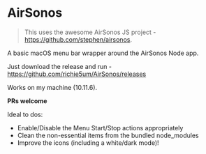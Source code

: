 # AirSonos

> This uses the awesome AirSonos JS project - https://github.com/stephen/airsonos.

A basic macOS menu bar wrapper around the AirSonos Node app.

Just download the release and run - https://github.com/richie5um/AirSonos/releases

Works on my machine (10.11.6).

**PRs welcome**

Ideal to dos:
* Enable/Disable the Menu Start/Stop actions appropriately
* Clean the non-essential items from the bundled node_modules
* Improve the icons (including a white/dark mode)!
